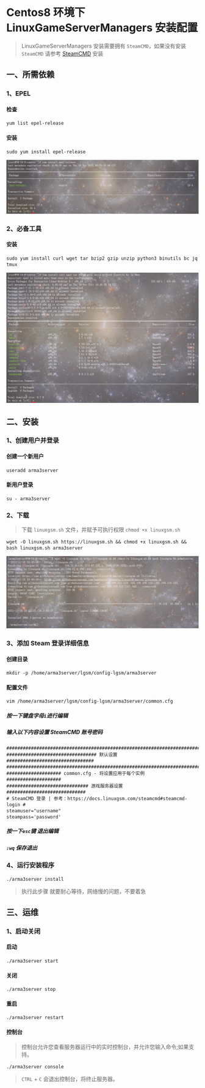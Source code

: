 # Centos8 环境下 LinuxGameServerManagers 安装配置 #
> LinuxGameServerManagers 安装需要拥有 `SteamCMD`，如果没有安装 `SteamCMD` 请参考 [SteamCMD](SteamCMD.md) 安装
## 一、所需依赖 ##
### 1、EPEL ###
#### 检查 ####
```shell
yum list epel-release
```
#### 安装 ####
```shell
sudo yum install epel-release
```
![EPEL](elel_install.png)
### 2、必备工具 ###
#### 安装 ####
```shell
sudo yum install curl wget tar bzip2 gzip unzip python3 binutils bc jq tmux
```
![必备工具](bibei_install.png)
## 二、安装 ##
### 1、创建用户并登录 ###
#### 创建一个新用户 ####
```shell
useradd arma3server
```
#### 新用户登录 ####
```shell
su - arma3server
```
### 2、下载 ###
> 下载 `linuxgsm.sh` 文件，并赋予可执行权限 `chmod +x linuxgsm.sh` 
```shell
wget -O linuxgsm.sh https://linuxgsm.sh && chmod +x linuxgsm.sh && bash linuxgsm.sh arma3server
```
![LinuxGameServerManagers](linuxgsm_install.png)
### 3、添加 Steam 登录详细信息 ###
#### 创建目录 ####
```shell
mkdir -p /home/arma3server/lgsm/config-lgsm/arma3server
```
#### 配置文件 ####
```shell
vim /home/arma3server/lgsm/config-lgsm/arma3server/common.cfg
```
##### 按一下键盘字母`i`进行编辑 #####
##### 输入以下内容设置 SteamCMD 账号密码 #####
```text
###########################################################################
################################# 默认设置 ################################
###########################################################################
#################### common.cfg - 将设置应用于每个实例 ####################
############################## 游戏服务器设置 #############################
# SteamCMD 登录 | 参考：https://docs.linuxgsm.com/steamcmd#steamcmd-login #
steamuser="username"
steampass='password'
```
##### 按一下`esc`键 退出编辑 #####
##### `:wq` 保存退出 #####
### 4、运行安装程序 ###
```shell
./arma3server install
```
> 执行此步骤 就要耐心等待，网络慢的问题，不要着急
## 三、运维 ##
### 1、启动关闭 ###
#### 启动 ####
```shell
./arma3server start
```
#### 关闭 ####
```shell
./arma3server stop
```
#### 重启 ####
```shell
./arma3server restart
```
#### 控制台 ####
> 控制台允许您查看服务器运行中的实时控制台，并允许您输入命令;如果支持。
```shell
./arma3server console
```
> `CTRL` + `C` 会退出控制台，将终止服务器。
